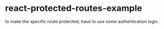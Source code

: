 # react-protected-routes-example

to make the specific route protected, have to use some authentication logic.
